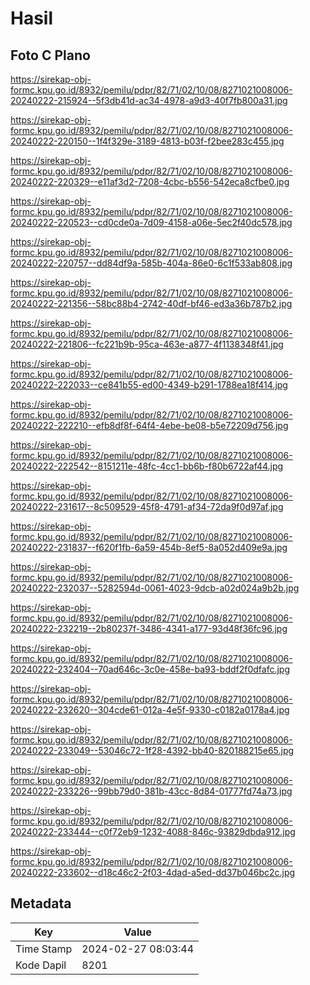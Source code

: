 # Hasil

## Foto C Plano

https://sirekap-obj-formc.kpu.go.id/8932/pemilu/pdpr/82/71/02/10/08/8271021008006-20240222-215924--5f3db41d-ac34-4978-a9d3-40f7fb800a31.jpg

https://sirekap-obj-formc.kpu.go.id/8932/pemilu/pdpr/82/71/02/10/08/8271021008006-20240222-220150--1f4f329e-3189-4813-b03f-f2bee283c455.jpg

https://sirekap-obj-formc.kpu.go.id/8932/pemilu/pdpr/82/71/02/10/08/8271021008006-20240222-220329--e11af3d2-7208-4cbc-b556-542eca8cfbe0.jpg

https://sirekap-obj-formc.kpu.go.id/8932/pemilu/pdpr/82/71/02/10/08/8271021008006-20240222-220523--cd0cde0a-7d09-4158-a06e-5ec2f40dc578.jpg

https://sirekap-obj-formc.kpu.go.id/8932/pemilu/pdpr/82/71/02/10/08/8271021008006-20240222-220757--dd84df9a-585b-404a-86e0-6c1f533ab808.jpg

https://sirekap-obj-formc.kpu.go.id/8932/pemilu/pdpr/82/71/02/10/08/8271021008006-20240222-221356--58bc88b4-2742-40df-bf46-ed3a36b787b2.jpg

https://sirekap-obj-formc.kpu.go.id/8932/pemilu/pdpr/82/71/02/10/08/8271021008006-20240222-221806--fc221b9b-95ca-463e-a877-4f1138348f41.jpg

https://sirekap-obj-formc.kpu.go.id/8932/pemilu/pdpr/82/71/02/10/08/8271021008006-20240222-222033--ce841b55-ed00-4349-b291-1788ea18f414.jpg

https://sirekap-obj-formc.kpu.go.id/8932/pemilu/pdpr/82/71/02/10/08/8271021008006-20240222-222210--efb8df8f-64f4-4ebe-be08-b5e72209d756.jpg

https://sirekap-obj-formc.kpu.go.id/8932/pemilu/pdpr/82/71/02/10/08/8271021008006-20240222-222542--8151211e-48fc-4cc1-bb6b-f80b6722af44.jpg

https://sirekap-obj-formc.kpu.go.id/8932/pemilu/pdpr/82/71/02/10/08/8271021008006-20240222-231617--8c509529-45f8-4791-af34-72da9f0d97af.jpg

https://sirekap-obj-formc.kpu.go.id/8932/pemilu/pdpr/82/71/02/10/08/8271021008006-20240222-231837--f620f1fb-6a59-454b-8ef5-8a052d409e9a.jpg

https://sirekap-obj-formc.kpu.go.id/8932/pemilu/pdpr/82/71/02/10/08/8271021008006-20240222-232037--5282594d-0061-4023-9dcb-a02d024a9b2b.jpg

https://sirekap-obj-formc.kpu.go.id/8932/pemilu/pdpr/82/71/02/10/08/8271021008006-20240222-232219--2b80237f-3486-4341-a177-93d48f36fc96.jpg

https://sirekap-obj-formc.kpu.go.id/8932/pemilu/pdpr/82/71/02/10/08/8271021008006-20240222-232404--70ad646c-3c0e-458e-ba93-bddf2f0dfafc.jpg

https://sirekap-obj-formc.kpu.go.id/8932/pemilu/pdpr/82/71/02/10/08/8271021008006-20240222-232620--304cde61-012a-4e5f-9330-c0182a0178a4.jpg

https://sirekap-obj-formc.kpu.go.id/8932/pemilu/pdpr/82/71/02/10/08/8271021008006-20240222-233049--53046c72-1f28-4392-bb40-820188215e65.jpg

https://sirekap-obj-formc.kpu.go.id/8932/pemilu/pdpr/82/71/02/10/08/8271021008006-20240222-233226--99bb79d0-381b-43cc-8d84-01777fd74a73.jpg

https://sirekap-obj-formc.kpu.go.id/8932/pemilu/pdpr/82/71/02/10/08/8271021008006-20240222-233444--c0f72eb9-1232-4088-846c-93829dbda912.jpg

https://sirekap-obj-formc.kpu.go.id/8932/pemilu/pdpr/82/71/02/10/08/8271021008006-20240222-233602--d18c46c2-2f03-4dad-a5ed-dd37b046bc2c.jpg


## Metadata

| Key        | Value               |
| ---------- | ------------------- |
| Time Stamp | 2024-02-27 08:03:44 |
| Kode Dapil | 8201                |



